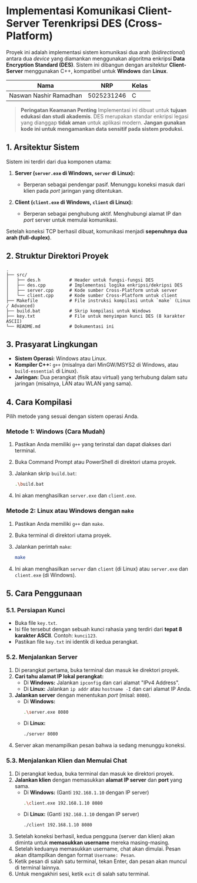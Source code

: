 # Implementasi Komunikasi Client-Server Terenkripsi DES (Cross-Platform)

Proyek ini adalah implementasi sistem komunikasi dua arah (*bidirectional*) antara dua *device* yang diamankan menggunakan algoritma enkripsi **Data Encryption Standard (DES)**. Sistem ini dibangun dengan arsitektur **Client-Server** menggunakan C++, kompatibel untuk **Windows** dan **Linux**.

| Nama                   | NRP        | Kelas |
| ---------------------- | ---------- | ----- |
| Naswan Nashir Ramadhan | 5025231246 | C     |

> **Peringatan Keamanan Penting**
> Implementasi ini dibuat untuk **tujuan edukasi dan studi akademis**. DES merupakan standar enkripsi legasi yang dianggap **tidak aman** untuk aplikasi modern. **Jangan gunakan kode ini untuk mengamankan data sensitif pada sistem produksi.**

## 1. Arsitektur Sistem

Sistem ini terdiri dari dua komponen utama:

1.  **Server (`server.exe` di Windows, `server` di Linux):**
    *   Berperan sebagai pendengar pasif. Menunggu koneksi masuk dari klien pada *port* jaringan yang ditentukan.

2.  **Client (`client.exe` di Windows, `client` di Linux):**
    *   Berperan sebagai penghubung aktif. Menghubungi alamat IP dan *port* server untuk memulai komunikasi.

Setelah koneksi TCP berhasil dibuat, komunikasi menjadi **sepenuhnya dua arah (full-duplex)**.

## 2. Struktur Direktori Proyek

```
.
├── src/
│   ├── des.h           # Header untuk fungsi-fungsi DES
│   ├── des.cpp         # Implementasi logika enkripsi/dekripsi DES
│   ├── server.cpp      # Kode sumber Cross-Platform untuk server
│   └── client.cpp      # Kode sumber Cross-Platform untuk client
├── Makefile            # File instruksi kompilasi untuk `make` (Linux / Advanced)
├── build.bat           # Skrip kompilasi untuk Windows
├── key.txt             # File untuk menyimpan kunci DES (8 karakter ASCII)
└── README.md           # Dokumentasi ini
```

## 3. Prasyarat Lingkungan

*   **Sistem Operasi:** Windows atau Linux.
*   **Kompiler C++:** `g++` (misalnya dari MinGW/MSYS2 di Windows, atau `build-essential` di Linux).
*   **Jaringan:** Dua perangkat (fisik atau virtual) yang terhubung dalam satu jaringan (misalnya, LAN atau WLAN yang sama).

## 4. Cara Kompilasi

Pilih metode yang sesuai dengan sistem operasi Anda.

### Metode 1: Windows (Cara Mudah)

1.  Pastikan Anda memiliki `g++` yang terinstal dan dapat diakses dari terminal.
2.  Buka Command Prompt atau PowerShell di direktori utama proyek.
3.  Jalankan skrip `build.bat`:

    ```sh
    .\build.bat
    ```

4.  Ini akan menghasilkan `server.exe` dan `client.exe`.

### Metode 2: Linux atau Windows dengan `make`

1.  Pastikan Anda memiliki `g++` dan `make`.
2.  Buka terminal di direktori utama proyek.
3.  Jalankan perintah `make`:

    ```sh
    make
    ```

4.  Ini akan menghasilkan `server` dan `client` (di Linux) atau `server.exe` dan `client.exe` (di Windows).

## 5. Cara Penggunaan

### 5.1. Persiapan Kunci

*   Buka file `key.txt`.
*   Isi file tersebut dengan sebuah kunci rahasia yang terdiri dari **tepat 8 karakter ASCII**. Contoh: `kunci123`.
*   Pastikan file `key.txt` ini identik di kedua perangkat.

### 5.2. Menjalankan Server

1.  Di perangkat pertama, buka terminal dan masuk ke direktori proyek.
2.  **Cari tahu alamat IP lokal perangkat:**
    *   Di **Windows:** Jalankan `ipconfig` dan cari alamat "IPv4 Address".
    *   Di **Linux:** Jalankan `ip addr` atau `hostname -I` dan cari alamat IP Anda.
3.  **Jalankan server** dengan menentukan *port* (misal: `8080`).
    *   Di **Windows:**
        ```sh
        .\server.exe 8080
        ```
    *   Di **Linux:**
        ```sh
        ./server 8080
        ```
4.  Server akan menampilkan pesan bahwa ia sedang menunggu koneksi.

### 5.3. Menjalankan Klien dan Memulai Chat

1.  Di perangkat kedua, buka terminal dan masuk ke direktori proyek.
2.  **Jalankan klien** dengan memasukkan **alamat IP server** dan **port** yang sama.
    *   Di **Windows:** (Ganti `192.168.1.10` dengan IP server)
        ```sh
        .\client.exe 192.168.1.10 8080
        ```
    *   Di **Linux:** (Ganti `192.168.1.10` dengan IP server)
        ```sh
        ./client 192.168.1.10 8080
        ```
3.  Setelah koneksi berhasil, kedua pengguna (server dan klien) akan diminta untuk **memasukkan username** mereka masing-masing.
4.  Setelah keduanya memasukkan username, chat akan dimulai. Pesan akan ditampilkan dengan format `Username: Pesan`.
5.  Ketik pesan di salah satu terminal, tekan Enter, dan pesan akan muncul di terminal lainnya.
6.  Untuk mengakhiri sesi, ketik `exit` di salah satu terminal.